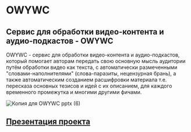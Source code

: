 # OWYWC
## Сервис для обработки видео-контента и аудио-подкастов - OWYWC

OWYWC - сервис для обработки видео-контента и аудио-подкастов, который помогает авторам передать свою основную мысль аудитории путём обработки видео как текста, с автоматически размеченными "словами-наполнителями" (слова-паразиты, нецензурная брань), а также автоматическим созданием расшифровки материала т.е. пересказа основных тезисов и идей с их описанием, для каждого временного промежутка и многими другими фичами.


![Копия для OWYWC pptx (6)](https://github.com/user-attachments/assets/f5bbe301-c4e8-48d1-9b87-2e1a9eb76ed5)

## [Презентация проекта](https://docs.google.com/presentation/d/13FNoqUE6JyryVxXKqDaj9tuRHHEn5aAl/edit?usp=sharing&ouid=118218982593337976238&rtpof=true&sd=true)
